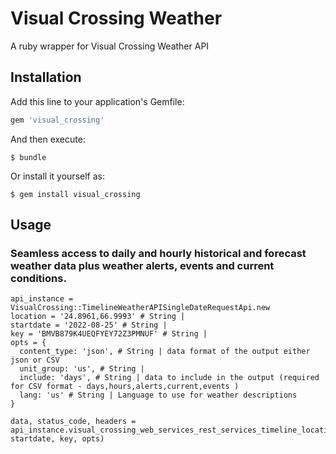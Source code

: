 # Visual Crossing Weather

A ruby wrapper for Visual Crossing Weather API

## Installation

Add this line to your application's Gemfile:

```ruby
gem 'visual_crossing'
```

And then execute:

    $ bundle

Or install it yourself as:

    $ gem install visual_crossing


## Usage


### Seamless access to daily and hourly historical and forecast weather data plus weather alerts, events and current conditions.

    api_instance = VisualCrossing::TimelineWeatherAPISingleDateRequestApi.new
    location = '24.8961,66.9993' # String |
    startdate = '2022-08-25' # String |
    key = 'BMVB879K4UEQFYEY72Z3PMNUF' # String |
    opts = {
      content_type: 'json', # String | data format of the output either json or CSV
      unit_group: 'us', # String |
      include: 'days', # String | data to include in the output (required for CSV format - days,hours,alerts,current,events )
      lang: 'us' # String | Language to use for weather descriptions
    }

    data, status_code, headers = api_instance.visual_crossing_web_services_rest_services_timeline_location_startdate_get(location, startdate, key, opts)
